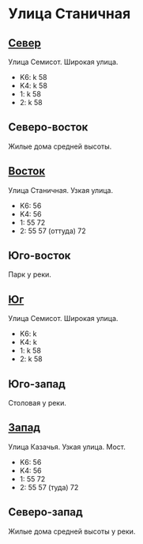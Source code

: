 # Улица Станичная

## [Север](./10430065.md)

Улица Семисот.
Широкая улица.

* K6:   k
        58
* K4:   k
        58
* 1:    k
        58
* 2:    k
        58

## Северо-восток

Жилые дома средней высоты.

## [Восток](./10447070.md)

Улица Станичная.
Узкая улица.

* K6:   56
* K4:   56
* 1:    55  72
* 2:    55  57 (оттуда) 72

## Юго-восток

Парк у реки.

## [Юг](./10430077.md)

Улица Семисот.
Широкая улица.

* K6:   k
* K4:   k
* 1:    k
        58
* 2:    k
        58

## Юго-запад

Столовая у реки.

## [Запад](./10420075.md)

Улица Казачья.
Узкая улица.
Мост.

* K6:   56
* K4:   56
* 1:    55  72
* 2:    55  57 (туда)   72

## Северо-запад

Жилые дома средней высоты у реки.
